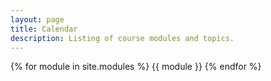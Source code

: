 ```yaml
---
layout: page
title: Calendar
description: Listing of course modules and topics.
---
```


{% for module in site.modules %}
{{ module }}
{% endfor %}
